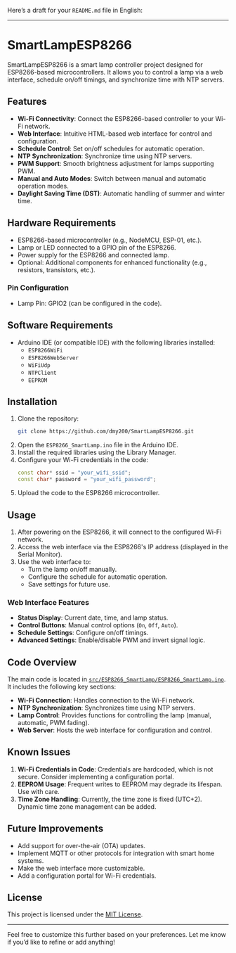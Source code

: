 Here’s a draft for your `README.md` file in English:

---

# SmartLampESP8266

SmartLampESP8266 is a smart lamp controller project designed for ESP8266-based microcontrollers. It allows you to control a lamp via a web interface, schedule on/off timings, and synchronize time with NTP servers.

## Features

- **Wi-Fi Connectivity**: Connect the ESP8266-based controller to your Wi-Fi network.
- **Web Interface**: Intuitive HTML-based web interface for control and configuration.
- **Schedule Control**: Set on/off schedules for automatic operation.
- **NTP Synchronization**: Synchronize time using NTP servers.
- **PWM Support**: Smooth brightness adjustment for lamps supporting PWM.
- **Manual and Auto Modes**: Switch between manual and automatic operation modes.
- **Daylight Saving Time (DST)**: Automatic handling of summer and winter time.

## Hardware Requirements

- ESP8266-based microcontroller (e.g., NodeMCU, ESP-01, etc.).
- Lamp or LED connected to a GPIO pin of the ESP8266.
- Power supply for the ESP8266 and connected lamp.
- Optional: Additional components for enhanced functionality (e.g., resistors, transistors, etc.).

### Pin Configuration

- Lamp Pin: GPIO2 (can be configured in the code).

## Software Requirements

- Arduino IDE (or compatible IDE) with the following libraries installed:
  - `ESP8266WiFi`
  - `ESP8266WebServer`
  - `WiFiUdp`
  - `NTPClient`
  - `EEPROM`

## Installation

1. Clone the repository:
   ```bash
   git clone https://github.com/dmy200/SmartLampESP8266.git
   ```
2. Open the `ESP8266_SmartLamp.ino` file in the Arduino IDE.
3. Install the required libraries using the Library Manager.
4. Configure your Wi-Fi credentials in the code:
   ```cpp
   const char* ssid = "your_wifi_ssid";
   const char* password = "your_wifi_password";
   ```
5. Upload the code to the ESP8266 microcontroller.

## Usage

1. After powering on the ESP8266, it will connect to the configured Wi-Fi network.
2. Access the web interface via the ESP8266's IP address (displayed in the Serial Monitor).
3. Use the web interface to:
   - Turn the lamp on/off manually.
   - Configure the schedule for automatic operation.
   - Save settings for future use.

### Web Interface Features

- **Status Display**: Current date, time, and lamp status.
- **Control Buttons**: Manual control options (`On`, `Off`, `Auto`).
- **Schedule Settings**: Configure on/off timings.
- **Advanced Settings**: Enable/disable PWM and invert signal logic.

## Code Overview

The main code is located in [`src/ESP8266_SmartLamp/ESP8266_SmartLamp.ino`](https://github.com/dmy200/SmartLampESP8266/blob/main/src/ESP8266_SmartLamp/ESP8266_SmartLamp.ino). It includes the following key sections:
- **Wi-Fi Connection**: Handles connection to the Wi-Fi network.
- **NTP Synchronization**: Synchronizes time using NTP servers.
- **Lamp Control**: Provides functions for controlling the lamp (manual, automatic, PWM fading).
- **Web Server**: Hosts the web interface for configuration and control.

## Known Issues

1. **Wi-Fi Credentials in Code**: Credentials are hardcoded, which is not secure. Consider implementing a configuration portal.
2. **EEPROM Usage**: Frequent writes to EEPROM may degrade its lifespan. Use with care.
3. **Time Zone Handling**: Currently, the time zone is fixed (UTC+2). Dynamic time zone management can be added.

## Future Improvements

- Add support for over-the-air (OTA) updates.
- Implement MQTT or other protocols for integration with smart home systems.
- Make the web interface more customizable.
- Add a configuration portal for Wi-Fi credentials.

## License

This project is licensed under the [MIT License](LICENSE).

---

Feel free to customize this further based on your preferences. Let me know if you’d like to refine or add anything!

